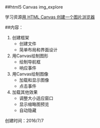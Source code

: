 ##html5 Canvas img_explore

学习资源[用 HTML Canvas 创建一个图片浏览器](http://www.ibm.com/developerworks/cn/web/0912_yanlin_htmlcanvas/)

##内容：
1. 创建框架
	* 创建文件
	* 简单布局和界面设计
2. 用Canvas绘制图形
	* 绘制导航框
	* 响应事件
3. 用Canvas绘制图像
	* 加载和显示图像
	* 点击事件
4. 加载其他效果
	* 调整大小适应窗口
	* 显示缩略图预览
	* 自动隐藏



创建时间：2016/7/7